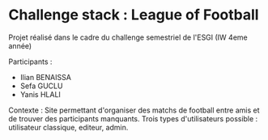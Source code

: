 ﻿# Challenge stack : League of Football

 Projet réalisé dans le cadre du challenge semestriel de l'ESGI (IW 4eme année)

 Participants :
 - Ilian BENAISSA
 - Sefa GUCLU
 - Yanis HLALI

Contexte : 
Site permettant d'organiser des matchs de football entre amis et de trouver des participants manquants. 
Trois types d'utilisateurs possible : utilisateur classique, editeur, admin.

